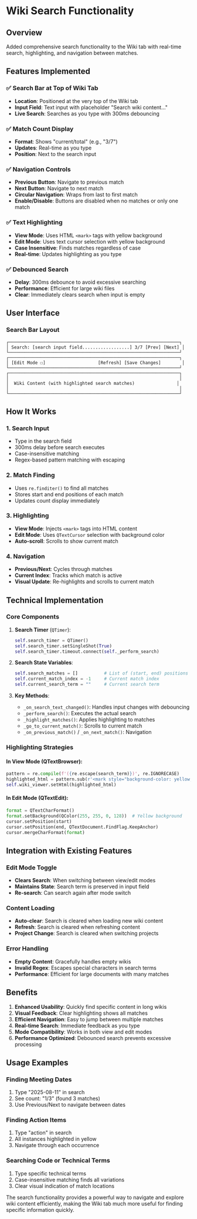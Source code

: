 # Wiki Search Functionality

## Overview

Added comprehensive search functionality to the Wiki tab with real-time search, highlighting, and navigation between matches.

## Features Implemented

### ✅ **Search Bar at Top of Wiki Tab**
- **Location**: Positioned at the very top of the Wiki tab
- **Input Field**: Text input with placeholder "Search wiki content..."
- **Live Search**: Searches as you type with 300ms debouncing

### ✅ **Match Count Display**
- **Format**: Shows "current/total" (e.g., "3/7")
- **Updates**: Real-time as you type
- **Position**: Next to the search input

### ✅ **Navigation Controls**
- **Previous Button**: Navigate to previous match
- **Next Button**: Navigate to next match
- **Circular Navigation**: Wraps from last to first match
- **Enable/Disable**: Buttons are disabled when no matches or only one match

### ✅ **Text Highlighting**
- **View Mode**: Uses HTML `<mark>` tags with yellow background
- **Edit Mode**: Uses text cursor selection with yellow background
- **Case Insensitive**: Finds matches regardless of case
- **Real-time**: Updates highlighting as you type

### ✅ **Debounced Search**
- **Delay**: 300ms debounce to avoid excessive searching
- **Performance**: Efficient for large wiki files
- **Clear**: Immediately clears search when input is empty

## User Interface

### Search Bar Layout
```
┌─────────────────────────────────────────────────────────────────┐
│ Search: [search input field..................] 3/7 [Prev] [Next] │
└─────────────────────────────────────────────────────────────────┘
┌─────────────────────────────────────────────────────────────────┐
│ [Edit Mode ☐]                    [Refresh] [Save Changes]        │
└─────────────────────────────────────────────────────────────────┘
┌─────────────────────────────────────────────────────────────────┐
│                                                                 │
│  Wiki Content (with highlighted search matches)                │
│                                                                 │
└─────────────────────────────────────────────────────────────────┘
```

## How It Works

### 1. **Search Input**
- Type in the search field
- 300ms delay before search executes
- Case-insensitive matching
- Regex-based pattern matching with escaping

### 2. **Match Finding**
- Uses `re.finditer()` to find all matches
- Stores start and end positions of each match
- Updates count display immediately

### 3. **Highlighting**
- **View Mode**: Injects `<mark>` tags into HTML content
- **Edit Mode**: Uses `QTextCursor` selection with background color
- **Auto-scroll**: Scrolls to show current match

### 4. **Navigation**
- **Previous/Next**: Cycles through matches
- **Current Index**: Tracks which match is active
- **Visual Update**: Re-highlights and scrolls to current match

## Technical Implementation

### Core Components

1. **Search Timer** (`QTimer`):
   ```python
   self.search_timer = QTimer()
   self.search_timer.setSingleShot(True)
   self.search_timer.timeout.connect(self._perform_search)
   ```

2. **Search State Variables**:
   ```python
   self.search_matches = []          # List of (start, end) positions
   self.current_match_index = -1     # Current match index
   self.current_search_term = ""     # Current search term
   ```

3. **Key Methods**:
   - `_on_search_text_changed()`: Handles input changes with debouncing
   - `_perform_search()`: Executes the actual search
   - `_highlight_matches()`: Applies highlighting to matches
   - `_go_to_current_match()`: Scrolls to current match
   - `_on_previous_match()` / `_on_next_match()`: Navigation

### Highlighting Strategies

#### In View Mode (QTextBrowser):
```python
pattern = re.compile(f'({re.escape(search_term)})', re.IGNORECASE)
highlighted_html = pattern.sub(r'<mark style="background-color: yellow;">\1</mark>', html_content)
self.wiki_viewer.setHtml(highlighted_html)
```

#### In Edit Mode (QTextEdit):
```python
format = QTextCharFormat()
format.setBackground(QColor(255, 255, 0, 128))  # Yellow background
cursor.setPosition(start)
cursor.setPosition(end, QTextDocument.FindFlag.KeepAnchor)
cursor.mergeCharFormat(format)
```

## Integration with Existing Features

### Edit Mode Toggle
- **Clears Search**: When switching between view/edit modes
- **Maintains State**: Search term is preserved in input field
- **Re-search**: Can search again after mode switch

### Content Loading
- **Auto-clear**: Search is cleared when loading new wiki content
- **Refresh**: Search is cleared when refreshing content
- **Project Change**: Search is cleared when switching projects

### Error Handling
- **Empty Content**: Gracefully handles empty wikis
- **Invalid Regex**: Escapes special characters in search terms
- **Performance**: Efficient for large documents with many matches

## Benefits

1. **Enhanced Usability**: Quickly find specific content in long wikis
2. **Visual Feedback**: Clear highlighting shows all matches
3. **Efficient Navigation**: Easy to jump between multiple matches
4. **Real-time Search**: Immediate feedback as you type
5. **Mode Compatibility**: Works in both view and edit modes
6. **Performance Optimized**: Debounced search prevents excessive processing

## Usage Examples

### Finding Meeting Dates
1. Type "2025-08-11" in search
2. See count: "1/3" (found 3 matches)
3. Use Previous/Next to navigate between dates

### Finding Action Items
1. Type "action" in search
2. All instances highlighted in yellow
3. Navigate through each occurrence

### Searching Code or Technical Terms
1. Type specific technical terms
2. Case-insensitive matching finds all variations
3. Clear visual indication of match locations

The search functionality provides a powerful way to navigate and explore wiki content efficiently, making the Wiki tab much more useful for finding specific information quickly.

